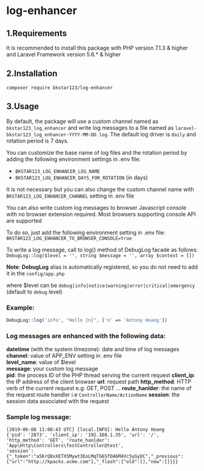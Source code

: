 # log-enhancer

## 1.Requirements  

It is recommended to install this package with PHP version 7.1.3 & higher and Laravel Framework version 5.6.* & higher

## 2.Installation  
    composer require bkstar123/log-enhancer 

## 3.Usage

By default, the package will use a custom channel named as `bkstar123_log_enhancer` and write log messages to a file named as `laravel-bkstar123_log_enhancer-YYYY-MM-DD.log`. The default log driver is `daily` and rotation period is 7 days.  

You can customize the base name of log files and the rotation period by adding the following environment settings in .env file:  
- ```BKSTAR123_LOG_ENHANCER_LOG_NAME```    
- ```BKSTAR123_LOG_ENHANCER_DAYS_FOR_ROTATION``` (in days)   

It is not necessary but you can also change the custom channel name with `BKSTAR123_LOG_ENHANCER_CHANNEL` setting in .env file  

You can also write custom log messages to browser Javascript console with no browser extension required. Most browsers supporting console API are supported  

To do so, just add the following environment setting in .env file:  
```BKSTAR123_LOG_ENHANCER_TO_BROWSER_CONSOLE=true```

To write a log message, call to log() method of DebugLog facade as follows:  
```DebugLog::log($level = '', string $message = '', array $context = [])```

**Note**: **DebugLog** alias is automatically registered, so you do not need to add it in the `config/app.php`

where $level can be ```debug|info|notice|warning|error|critical|emergency``` (default to `debug` level)  

### Example:  
```php
DebugLog::log('info', "Hello {n}", ['n' => 'Antony Hoang'])
```

### Log messages are enhanced with the following data:  
**datetime** (with the system timezone): date and time of log messages  
**channel**: value of APP_ENV setting in .env file  
**level_name**: value of $level  
**message**: your custom log message  
**pid**: the process ID of the PHP thread serving the current request
**client_ip**: the IP address of the client browser
**url**: request path
**http_method**: HTTP verb of the current request e.g: GET, POST ...
**route_hanlder**: the name of the request route handler i.e `ControllerName/ActionName`
**session**: the session data associated with the request

### Sample log message:
    [2019-06-08 11:08:43 UTC] [local.INFO]: Hello Antony Hoang
    {'pid': '2873', 'client_ip': '192.168.1.35', 'url': '/', 'http_method': 'GET', 'route_hanlder': 'App\Http\Controllers\TestController@test', 
    'session': {"_token":"aSKrQ8xXETX5Mywt3EoLMqTG6SfOA6M4Vc5yGyDC","_previous":{"url":"http://kpacks.acme.com"},"_flash":{"old":[],"new":[]}}}